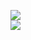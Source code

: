 [![](https://img.shields.io/badge/Made%20With-Github%20Spray-lightgrey.svg?style=for-the-badge&logo=github)](https://github.com/Annihil/github-spray#6418)  
[![](https://i.imgur.com/2DrTn0Z.gif)](https://github.com/Annihil/github-spray)